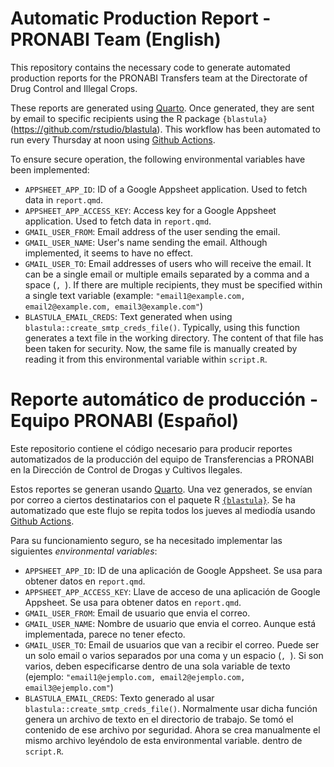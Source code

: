 # Automatic Production Report - PRONABI Team (English)

This repository contains the necessary code to generate automated production reports for the PRONABI Transfers team at the Directorate of Drug Control and Illegal Crops.

These reports are generated using [Quarto](https://quarto.org/). Once generated, they are sent by email to specific recipients using the R package `{blastula}`(https://github.com/rstudio/blastula). This workflow has been automated to run every Thursday at noon using [Github Actions](https://github.com/features/actions).

To ensure secure operation, the following environmental variables have been implemented:

- `APPSHEET_APP_ID`: ID of a Google Appsheet application. Used to fetch data in `report.qmd`.
- `APPSHEET_APP_ACCESS_KEY`: Access key for a Google Appsheet application. Used to fetch data in `report.qmd`.
- `GMAIL_USER_FROM`: Email address of the user sending the email.
- `GMAIL_USER_NAME`: User's name sending the email. Although implemented, it seems to have no effect.
- `GMAIL_USER_TO`: Email addresses of users who will receive the email. It can be a single email or multiple emails separated by a comma and a space (`, `). If there are multiple recipients, they must be specified within a single text variable (example: `"email1@example.com, email2@example.com, email3@example.com"`)
- `BLASTULA_EMAIL_CREDS`: Text generated when using `blastula::create_smtp_creds_file()`. Typically, using this function generates a text file in the working directory. The content of that file has been taken for security. Now, the same file is manually created by reading it from this environmental variable within `script.R`.


# Reporte automático de producción - Equipo PRONABI (Español)

Este repositorio contiene el código necesario para producir reportes automatizados de la producción del equipo de Transferencias a PRONABI en la Dirección de Control de Drogas y Cultivos Ilegales.

Estos reportes se generan usando [Quarto](https://quarto.org/). Una vez generados, se envían por correo a ciertos destinatarios con el paquete R [`{blastula}`](https://github.com/rstudio/blastula). Se ha automatizado que este flujo se repita todos los jueves al mediodía usando [Github Actions](https://github.com/features/actions).

Para su funcionamiento seguro, se ha necesitado implementar las siguientes *environmental variables*:

-   `APPSHEET_APP_ID`: ID de una aplicación de Google Appsheet. Se usa para obtener datos en `report.qmd`.
-   `APPSHEET_APP_ACCESS_KEY`: Llave de acceso de una aplicación de Google Appsheet. Se usa para obtener datos en `report.qmd`.
-   `GMAIL_USER_FROM`: Email de usuario que envia el correo.
-   `GMAIL_USER_NAME`: Nombre de usuario que envia el correo. Aunque está implementada, parece no tener efecto.
-   `GMAIL_USER_TO`: Email de usuarios que van a recibir el correo. Puede ser un solo email o varios separados por una coma y un espacio (`, `). Si son varios, deben especificarse dentro de una sola variable de texto (ejemplo: `"email1@ejemplo.com, email2@ejemplo.com, email3@ejemplo.com"`)
-   `BLASTULA_EMAIL_CREDS`: Texto generado al usar `blastula::create_smtp_creds_file()`. Normalmente usar dicha función genera un archivo de texto en el directorio de trabajo. Se tomó el contenido de ese archivo por seguridad. Ahora se crea manualmente el mismo archivo leyéndolo de esta environmental variable. dentro de `script.R`.
